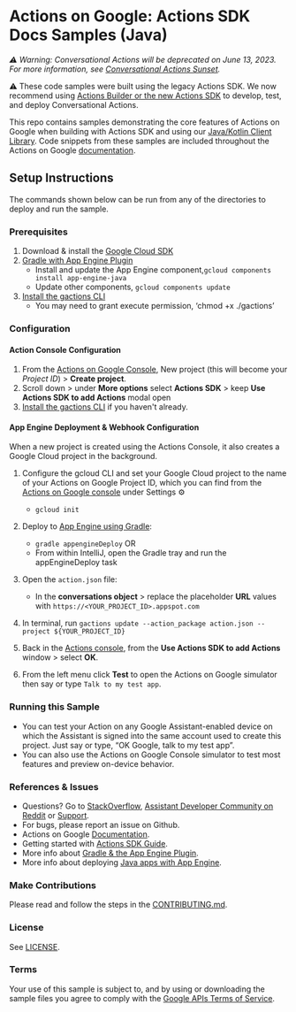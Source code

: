 # Actions on Google: Actions SDK Docs Samples (Java)

*:warning: Warning: Conversational Actions will be deprecated on June 13, 2023. For more information, 
see [Conversational Actions Sunset](https://goo.gle/ca-sunset).*

:warning: These code samples were built using the legacy Actions SDK. We now recommend using [Actions Builder or the new Actions SDK](https://developers.google.com/assistant/conversational/overview) to develop, test, and deploy Conversational Actions.

This repo contains samples demonstrating the core features of Actions on Google
when building with Actions SDK and using our [Java/Kotlin Client Library](https://github.com/actions-on-google/actions-on-google-java).
Code snippets from these samples are included throughout the Actions on Google
[documentation](https://developers.google.com/assistant).

## Setup Instructions
The commands shown below can be run from any of the directories to deploy
and run the sample.

### Prerequisites
1. Download & install the [Google Cloud SDK](https://cloud.google.com/sdk/docs/)
1. [Gradle with App Engine Plugin](https://cloud.google.com/appengine/docs/flexible/java/using-gradle)
    + Install and update the App Engine component,`gcloud components install app-engine-java`
    + Update other components, `gcloud components update`
1.  [Install the gactions CLI](https://developers.google.com/assistant/tools/gactions-cli)
    + You may need to grant execute permission, ‘chmod +x ./gactions’

### Configuration
#### Action Console Configuration

1. From the [Actions on Google Console](https://console.actions.google.com/), New project (this will become your *Project ID*) > **Create project**.
1. Scroll down > under **More options** select **Actions SDK** > keep **Use Actions SDK to add Actions** modal open
1. [Install the gactions CLI](https://developers.google.com/assistant/tools/gactions-cli) if you haven't already.

#### App Engine Deployment & Webhook Configuration
When a new project is created using the Actions Console, it also creates a Google Cloud project in the background.

1. Configure the gcloud CLI and set your Google Cloud project to the name of your Actions on Google Project ID, which you can find from the [Actions on Google console](https://console.actions.google.com/) under Settings ⚙
   + `gcloud init`
1. Deploy to [App Engine using Gradle](https://cloud.google.com/appengine/docs/flexible/java/using-gradle):
   + `gradle appengineDeploy` OR
   +  From within IntelliJ, open the Gradle tray and run the appEngineDeploy task
1. Open the `action.json` file:
   + In the **conversations object** > replace the placeholder **URL** values with `https://<YOUR_PROJECT_ID>.appspot.com`
1. In terminal, run `gactions update --action_package action.json --project ${YOUR_PROJECT_ID}`

1. Back in the [Actions console](https://console.actions.google.com), from the **Use Actions SDK to add Actions** window > select **OK**.
1. From the left menu click **Test** to open the Actions on Google simulator then say or type `Talk to my test app`.

### Running this Sample
+ You can test your Action on any Google Assistant-enabled device on which the Assistant is signed into the same account used to create this project. Just say or type, “OK Google, talk to my test app”.
+ You can also use the Actions on Google Console simulator to test most features and preview on-device behavior.

### References & Issues
+ Questions? Go to [StackOverflow](https://stackoverflow.com/questions/tagged/actions-on-google), [Assistant Developer Community on Reddit](https://www.reddit.com/r/GoogleAssistantDev/) or [Support](https://developers.google.com/assistant/support).
+ For bugs, please report an issue on Github.
+ Actions on Google [Documentation](https://developers.google.com/assistant).
+ Getting started with [Actions SDK Guide](https://developers.google.com/assistant/actions/actions-sdk/).
+ More info about [Gradle & the App Engine Plugin](https://cloud.google.com/appengine/docs/flexible/java/using-gradle).
+ More info about deploying [Java apps with App Engine](https://cloud.google.com/appengine/docs/standard/java/quickstart).

### Make Contributions
Please read and follow the steps in the [CONTRIBUTING.md](CONTRIBUTING.md).

### License
See [LICENSE](LICENSE).

### Terms
Your use of this sample is subject to, and by using or downloading the sample files you agree to comply with the [Google APIs Terms of Service](https://developers.google.com/terms/).
